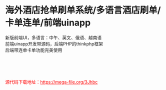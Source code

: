 # 海外酒店抢单刷单系统/多语言酒店刷单/卡单连单/前端uinapp

新版前端UI，多语言：中午、英文、俄语、越南语<br>前端uinapp开发带源码，后端PHP的thinkphp框架<br>后端带连单卡单功能完美使用<br><br><br><br><br>


<p style="color: red;">源代码下载地址：<a href="https://mega-file.org/3Jhbc" style="color: red;">https://mega-file.org/3Jhbc</a></p>